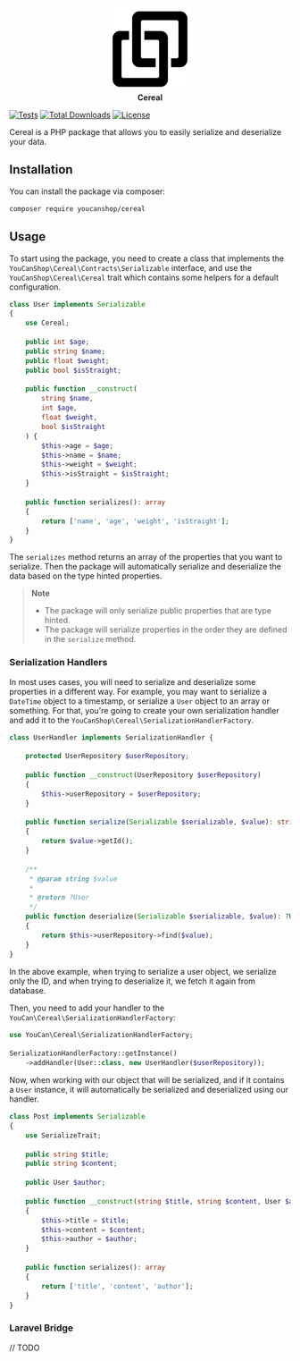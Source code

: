 <p align="center">
<img width="150" height="150" src="https://github.com/youcan-shop/cereal/blob/main/assets/cereallogo.svg" alt="Cereal package logo"/>
<br><b>Cereal</b>
</p>

[![Tests](https://github.com/youcan-shop/Cereal/actions/workflows/tests.yml/badge.svg)](https://github.com/NextmediaMa/Cereal/actions/workflows/tests.yaml)
[![Total Downloads](https://img.shields.io/packagist/dt/youcanshop/cereal.svg?style=flat-square)](https://packagist.org/packages/youcanshop/cereal)
[![License](https://img.shields.io/github/license/youcan-shop/Cereal?style=flat-square)](https://github.com/NextmediaMa/Cereal/blob/master/LICENSE.md)

Cereal is a PHP package that allows you to easily serialize and deserialize your data.

## Installation

You can install the package via composer:

```bash
composer require youcanshop/cereal
```

## Usage

To start using the package, you need to create a class that implements the `YouCanShop\Cereal\Contracts\Serializable` interface, and use the `YouCanShop\Cereal\Cereal` trait which
contains some helpers for a default configuration.

```php
class User implements Serializable
{
    use Cereal;

    public int $age;
    public string $name;
    public float $weight;
    public bool $isStraight;

    public function __construct(
        string $name,
        int $age,
        float $weight,
        bool $isStraight
    ) {
        $this->age = $age;
        $this->name = $name;
        $this->weight = $weight;
        $this->isStraight = $isStraight;
    }

    public function serializes(): array
    {
        return ['name', 'age', 'weight', 'isStraight'];
    }
}
```

The `serializes` method returns an array of the properties that you want to serialize. Then the package will automatically serialize and deserialize the data based on the type
hinted properties.

> **Note** 
> - The package will only serialize public properties that are type hinted.
> - The package will serialize properties in the order they are defined in the `serialize` method. 

### Serialization Handlers

In most uses cases, you will need to serialize and deserialize some properties in a different way. For example, you may want to serialize a `DateTime` object to a timestamp, or
serialize a `User` object to an array or something.
For that, you're going to create your own serialization handler and add it to the `YouCanShop\Cereal\SerializationHandlerFactory`.

```php
class UserHandler implements SerializationHandler {

    protected UserRepository $userRepository;

    public function __construct(UserRepository $userRepository)
    {
        $this->userRepository = $userRepository;
    }

    public function serialize(Serializable $serializable, $value): string
    {
        return $value->getId();
    }

    /**
     * @param string $value
     *
     * @return ?User
     */
    public function deserialize(Serializable $serializable, $value): ?User
    {
        return $this->userRepository->find($value);
    }
}
```

In the above example, when trying to serialize a user object, we serialize only the ID, and when trying to deserialize it, we fetch it again from database.

Then, you need to add your handler to the `YouCan\Cereal\SerializationHandlerFactory`:

```php
use YouCan\Cereal\SerializationHandlerFactory;

SerializationHandlerFactory::getInstance()
    ->addHandler(User::class, new UserHandler($userRepository));
```

Now, when working with our object that will be serialized, and if it contains a `User` instance, it will automatically be serialized and deserialized using our handler.

```php
class Post implements Serializable
{
    use SerializeTrait;

    public string $title;
    public string $content;
    
    public User $author;

    public function __construct(string $title, string $content, User $author)
    {
        $this->title = $title;
        $this->content = $content;
        $this->author = $author;
    }

    public function serializes(): array
    {
        return ['title', 'content', 'author'];
    }
}
```

### Laravel Bridge

// TODO
